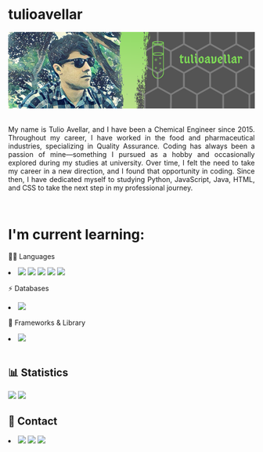 # tulioavellar
 
<div style="text-align: center;">
    <img src="profilebanner.png">
</div> 
<br>
<p style="text-align: justify;">My name is Tulio Avellar, and I have been a Chemical Engineer since 2015. Throughout my career, I have worked in the food and pharmaceutical industries, specializing in Quality Assurance. Coding has always been a passion of mine—something I pursued as a hobby and occasionally explored during my studies at university. Over time, I felt the need to take my career in a new direction, and I found that opportunity in coding. Since then, I have dedicated myself to studying Python, JavaScript, Java, HTML, and CSS to take the next step in my professional journey.</p>
<br>
<h1>I'm current learning:</h1>
    <p>👩‍💻 Languages</p>
    <li>
         <img src="https://img.shields.io/badge/CSS3-563D7C?style=for-the-badge&logo=css&logoColor=white">
         <img src="https://img.shields.io/badge/HTML5-E34F26?style=for-the-badge&logo=html5&logoColor=white">
         <img src="https://img.shields.io/badge/Java-008000?style=for-the-badge&logo=openjdk&logoColor=white">
         <img src="https://img.shields.io/badge/JavaScript-323330?style=for-the-badge&logo=javascript&logoColor=F7DF1E">
         <img src="https://img.shields.io/badge/Python-3572A5?style=for-the-badge&logo=python&logoColor=F7DF1E">
    </li>
    <p></p>
    <p>⚡ Databases</p>
    <li>
         <img src="https://img.shields.io/badge/Postgresql-3572A5?style=for-the-badge&logo=postgresql&logoColor=FFFFFF">
    </li>
    <p></p>
    <p>🚀 Frameworks & Library</p>
    <li>
         <img src="https://img.shields.io/badge/React-323330?style=for-the-badge&logo=react&logoColor=3572A5">
    </li>
<br>
<h2>📊 Statistics</h2>
    <img src="https://github-readme-stats.vercel.app/api/top-langs/?username=tulioavellar&layout=compact">
    <img src="https://www.codewars.com/users/tulioavellar/badges/large">
<br>
<h2>📱 Contact</h2>
    <li>
        <a href="https://www.linkedin.com/in/tulioavellar/" target="_blank"><img src="https://img.shields.io/badge/LinkedIn-3572A5?style=for-the-badge&logo=linkedin-white&logoColor=white"></a>
        <a href="mailto:tuliorafaelga@hotmail.com" target="_blank"><img src="https://img.shields.io/badge/Hotmail-3572A5?style=for-the-badge&logo=mailbox.org&logoColor=white"></a>
        <a href="https://www.codewars.com/users/tulioavellar" target="_blank"><img src="https://img.shields.io/badge/Codewars-E34F26?style=for-the-badge&logo=Codewars&logoColor=white"></a>
    </li>
